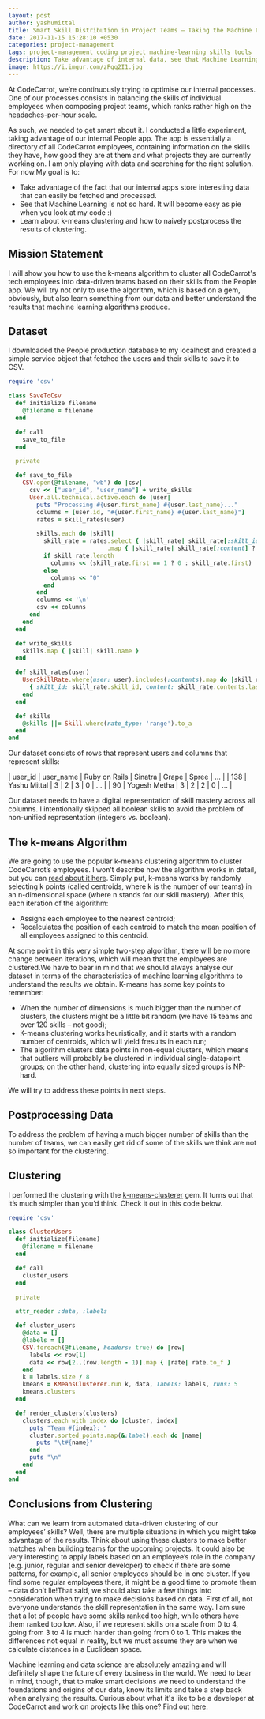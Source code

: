 ```yaml
---
layout: post
author: yashumittal
title: Smart Skill Distribution in Project Teams – Taking the Machine Learning Approach
date: 2017-11-15 15:28:10 +0530
categories: project-management
tags: project-management coding project machine-learning skills tools
description: Take advantage of internal data, see that Machine Learning is not so hard, and learn about k-means clustering in this hands-on guide.
image: https://i.imgur.com/zPqq2I1.jpg
---
```


At CodeCarrot, we’re continuously trying to optimise our internal processes. One of our processes consists in balancing the skills of individual employees when composing project teams, which ranks rather high on the headaches-per-hour scale.

As such, we needed to get smart about it. I conducted a little experiment, taking advantage of our internal People app. The app is essentially a directory of all CodeCarrot employees, containing information on the skills they have, how good they are at them and what projects they are currently working on. I am only playing with data and searching for the right solution. For now.My goal is to:

* Take advantage of the fact that our internal apps store interesting data that can easily be fetched and processed.
* See that Machine Learning is not so hard. It will become easy as pie when you look at my code :)
* Learn about k-means clustering and how to naively postprocess the results of clustering.

## Mission Statement

I will show you how to use the k-means algorithm to cluster all CodeCarrot's tech employees into data-driven teams based on their skills from the People app. We will try not only to use the algorithm, which is based on a gem, obviously, but also learn something from our data and better understand the results that machine learning algorithms produce.

## Dataset

I downloaded the People production database to my localhost and created a simple service object that fetched the users and their skills to save it to CSV.


```rb
require 'csv'

class SaveToCsv
  def initialize filename
    @filename = filename
  end

  def call
    save_to_file
  end

  private

  def save_to_file
    CSV.open(@filename, "wb") do |csv|
      csv << ["user_id", "user_name"] + write_skills
      User.all.technical.active.each do |user|
        puts "Processing #{user.first_name} #{user.last_name}..."
        columns = [user.id, "#{user.first_name} #{user.last_name}"]
        rates = skill_rates(user)

        skills.each do |skill|
          skill_rate = rates.select { |skill_rate| skill_rate[:skill_id] == skill.id }
                            .map { |skill_rate| skill_rate[:content] ? skill_rate[:content].rate : 0 }
          if skill_rate.length
            columns << (skill_rate.first == 1 ? 0 : skill_rate.first)
          else
            columns << "0"
          end
        end
        columns << '\n'
        csv << columns
      end
    end
  end

  def write_skills
    skills.map { |skill| skill.name }
  end

  def skill_rates(user)
    UserSkillRate.where(user: user).includes(:contents).map do |skill_rate|
      { skill_id: skill_rate.skill_id, content: skill_rate.contents.last }
    end
  end

  def skills
    @skills ||= Skill.where(rate_type: 'range').to_a
  end
end
```

Our dataset consists of rows that represent users and columns that represent skills:


| user_id | user_name | Ruby on Rails | Sinatra | Grape | Spree | ... |
| 138 | Yashu Mittal | 3 | 2 | 3 | 0 | ... |
| 90 | Yogesh Metha | 3 | 2 | 2 | 0 | ... |

Our dataset needs to have a digital representation of skill mastery across all columns. I intentionally skipped all boolean skills to avoid the problem of non-unified representation (integers vs. boolean).

## The k-means Algorithm

We are going to use the popular k-means clustering algorithm to cluster CodeCarrot’s employees. I won’t describe how the algorithm works in detail, but you can [read about it here](https://en.wikipedia.org/wiki/K-means_clustering). Simply put, k-means works by randomly selecting k points (called centroids, where k is the number of our teams) in an n-dimensional space (where n stands for our skill mastery). After this, each iteration of the algorithm:

* Assigns each employee to the nearest centroid;
* Recalculates the position of each centroid to match the mean position of all employees assigned to this centroid.

At some point in this very simple two-step algorithm, there will be no more change between iterations, which will mean that the employees are clustered.We have to bear in mind that we should always analyse our dataset in terms of the characteristics of machine learning algorithms to understand the results we obtain. K-means has some key points to remember:

* When the number of dimensions is much bigger than the number of clusters, the clusters might be a little bit random (we have 15 teams and over 120 skills – not good);
* K-means clustering works heuristically, and it starts with a random number of centroids, which will yield fresults in each run;
* The algorithm clusters data points in non-equal clusters, which means that outliers will probably be clustered in individual single-datapoint groups; on the other hand, clustering into equally sized groups is NP-hard.

We will try to address these points in next steps.

## Postprocessing Data

To address the problem of having a much bigger number of skills than the number of teams, we can easily get rid of some of the skills we think are not so important for the clustering.

## Clustering

I performed the clustering with the [k-means-clusterer](https://github.com/gbuesing/kmeans-clusterer) gem. It turns out that it’s much simpler than you’d think. Check it out in this code below.

```rb
require 'csv'

class ClusterUsers
  def initialize(filename)
    @filename = filename
  end

  def call
    cluster_users    
  end

  private

  attr_reader :data, :labels

  def cluster_users
    @data = []
    @labels = []
    CSV.foreach(@filename, headers: true) do |row|
      labels << row[1]
      data << row[2..(row.length - 1)].map { |rate| rate.to_f }
    end
    k = labels.size / 8
    kmeans = KMeansClusterer.run k, data, labels: labels, runs: 5
    kmeans.clusters
  end

  def render_clusters(clusters)
    clusters.each_with_index do |cluster, index|
      puts "Team #{index}: "
      cluster.sorted_points.map(&:label).each do |name|
        puts "\t#{name}"
      end
      puts "\n"
    end
  end
end
```

## Conclusions from Clustering

What can we learn from automated data-driven clustering of our employees’ skills? Well, there are multiple situations in which you might take advantage of the results. Think about using these clusters to make better matches when building teams for the upcoming projects. It could also be very interesting to apply labels based on an employee’s role in the company (e.g. junior, regular and senior developer) to check if there are some patterns, for example, all senior employees should be in one cluster. If you find some regular employees there, it might be a good time to promote them – data don’t lie!That said, we should also take a few things into consideration when trying to make decisions based on data. First of all, not everyone understands the skill representation in the same way. I am sure that a lot of people have some skills ranked too high, while others have them ranked too low. Also, if we represent skills on a scale from 0 to 4, going from 3 to 4 is much harder than going from 0 to 1. This makes the differences not equal in reality, but we must assume they are when we calculate distances in a Euclidean space.

Machine learning and data science are absolutely amazing and will definitely shape the future of every business in the world. We need to bear in mind, though, that to make smart decisions we need to understand the foundations and origins of our data, know its limits and take a step back when analysing the results. Curious about what it's like to be a developer at CodeCarrot and work on projects like this one? Find out [here](/recruitment-infopack-for-developers).
